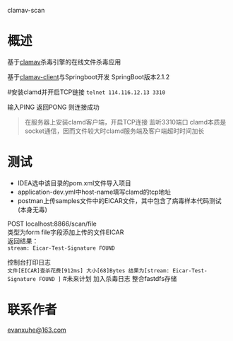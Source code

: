 clamav-scan
# 概述
基于[clamav](http://www.clamav.net/)杀毒引擎的在线文件杀毒应用

基于[clamav-client](https://github.com/solita/clamav-java)与Springboot开发
SpringBoot版本2.1.2

#安装clamd并开启TCP链接
```telnet 114.116.12.13 3310```

输入PING
返回PONG
则连接成功

> 在服务器上安装clamd客户端，开启TCP连接 监听3310端口
clamd本质是socket通信，因而文件较大时clamd服务端及客户端超时时间加长



# 测试
- IDEA选中该目录的pom.xml文件导入项目  
- application-dev.yml中host-name填写clamd的tcp地址  
- postman上传samples文件中的EICAR文件，其中包含了病毒样本代码测试(本身无毒)

POST localhost:8866/scan/file   
类型为form file字段添加上传的文件EICAR  
返回结果：  
```stream: Eicar-Test-Signature FOUND ```

控制台打印日志  
```文件[EICAR]查杀花费[912ms] 大小[68]Bytes 结果为[stream: Eicar-Test-Signature FOUND ]```
#未来计划
加入杀毒日志
整合fastdfs存储


# 联系作者
evanxuhe@163.com



